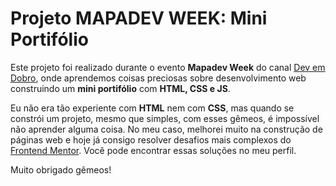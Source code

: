 # Projeto MAPADEV WEEK: Mini Portifólio

Este projeto foi realizado durante o evento **Mapadev Week** do canal [Dev em Dobro](https://youtube.com/@DevemDobro), onde aprendemos coisas preciosas sobre desenvolvimento web construindo um **mini portifólio** com **HTML, CSS e JS**.

Eu não era tão experiente com **HTML** nem com **CSS**, mas quando se constrói um projeto, mesmo que simples, com esses gêmeos, é impossível não aprender alguma coisa. No meu caso, melhorei muito na construção de páginas web e hoje já consigo resolver desafios mais complexos do [Frontend Mentor](https://frontendmentor.io). Você pode encontrar essas soluções no meu perfil.

Muito obrigado gêmeos! 
